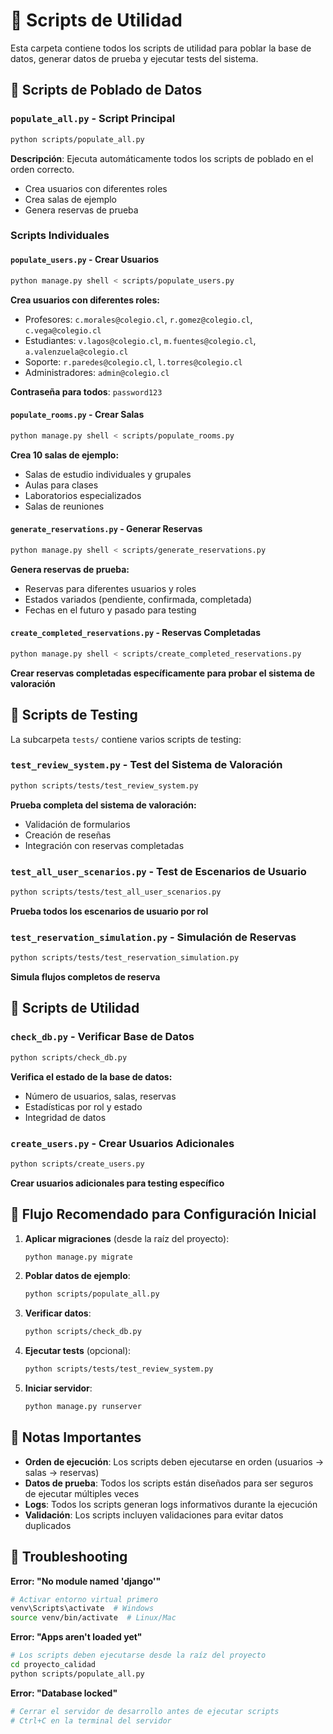 # 📁 Scripts de Utilidad

Esta carpeta contiene todos los scripts de utilidad para poblar la base de datos, generar datos de prueba y ejecutar tests del sistema.

## 🚀 Scripts de Poblado de Datos

### `populate_all.py` - Script Principal
```bash
python scripts/populate_all.py
```
**Descripción**: Ejecuta automáticamente todos los scripts de poblado en el orden correcto.
- Crea usuarios con diferentes roles
- Crea salas de ejemplo
- Genera reservas de prueba

### Scripts Individuales

#### `populate_users.py` - Crear Usuarios
```bash
python manage.py shell < scripts/populate_users.py
```
**Crea usuarios con diferentes roles:**
- Profesores: `c.morales@colegio.cl`, `r.gomez@colegio.cl`, `c.vega@colegio.cl`
- Estudiantes: `v.lagos@colegio.cl`, `m.fuentes@colegio.cl`, `a.valenzuela@colegio.cl`
- Soporte: `r.paredes@colegio.cl`, `l.torres@colegio.cl`
- Administradores: `admin@colegio.cl`

**Contraseña para todos**: `password123`

#### `populate_rooms.py` - Crear Salas
```bash
python manage.py shell < scripts/populate_rooms.py
```
**Crea 10 salas de ejemplo:**
- Salas de estudio individuales y grupales
- Aulas para clases
- Laboratorios especializados
- Salas de reuniones

#### `generate_reservations.py` - Generar Reservas
```bash
python manage.py shell < scripts/generate_reservations.py
```
**Genera reservas de prueba:**
- Reservas para diferentes usuarios y roles
- Estados variados (pendiente, confirmada, completada)
- Fechas en el futuro y pasado para testing

#### `create_completed_reservations.py` - Reservas Completadas
```bash
python manage.py shell < scripts/create_completed_reservations.py
```
**Crear reservas completadas específicamente para probar el sistema de valoración**

## 🧪 Scripts de Testing

La subcarpeta `tests/` contiene varios scripts de testing:

### `test_review_system.py` - Test del Sistema de Valoración
```bash
python scripts/tests/test_review_system.py
```
**Prueba completa del sistema de valoración:**
- Validación de formularios
- Creación de reseñas
- Integración con reservas completadas

### `test_all_user_scenarios.py` - Test de Escenarios de Usuario
```bash
python scripts/tests/test_all_user_scenarios.py
```
**Prueba todos los escenarios de usuario por rol**

### `test_reservation_simulation.py` - Simulación de Reservas
```bash
python scripts/tests/test_reservation_simulation.py
```
**Simula flujos completos de reserva**

## 🔧 Scripts de Utilidad

### `check_db.py` - Verificar Base de Datos
```bash
python scripts/check_db.py
```
**Verifica el estado de la base de datos:**
- Número de usuarios, salas, reservas
- Estadísticas por rol y estado
- Integridad de datos

### `create_users.py` - Crear Usuarios Adicionales
```bash
python scripts/create_users.py
```
**Crear usuarios adicionales para testing específico**

## 🎯 Flujo Recomendado para Configuración Inicial

1. **Aplicar migraciones** (desde la raíz del proyecto):
   ```bash
   python manage.py migrate
   ```

2. **Poblar datos de ejemplo**:
   ```bash
   python scripts/populate_all.py
   ```

3. **Verificar datos**:
   ```bash
   python scripts/check_db.py
   ```

4. **Ejecutar tests** (opcional):
   ```bash
   python scripts/tests/test_review_system.py
   ```

5. **Iniciar servidor**:
   ```bash
   python manage.py runserver
   ```

## 📝 Notas Importantes

- **Orden de ejecución**: Los scripts deben ejecutarse en orden (usuarios → salas → reservas)
- **Datos de prueba**: Todos los scripts están diseñados para ser seguros de ejecutar múltiples veces
- **Logs**: Todos los scripts generan logs informativos durante la ejecución
- **Validación**: Los scripts incluyen validaciones para evitar datos duplicados

## 🚨 Troubleshooting

**Error: "No module named 'django'"**
```bash
# Activar entorno virtual primero
venv\Scripts\activate  # Windows
source venv/bin/activate  # Linux/Mac
```

**Error: "Apps aren't loaded yet"**
```bash
# Los scripts deben ejecutarse desde la raíz del proyecto
cd proyecto_calidad
python scripts/populate_all.py
```

**Error: "Database locked"**
```bash
# Cerrar el servidor de desarrollo antes de ejecutar scripts
# Ctrl+C en la terminal del servidor
```
